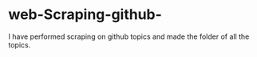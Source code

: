 # web-Scraping-github-
I have performed scraping on github topics and made the folder of all the topics.
